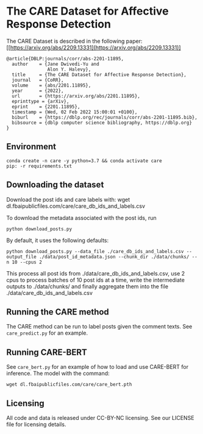 # The CARE Dataset for Affective Response Detection

The CARE Dataset is described in the following paper: [[https://arxiv.org/abs/2209.13331](https://arxiv.org/abs/2209.13331)]

```
@article{DBLP:journals/corr/abs-2201-11895,
  author    = {Jane Dwivedi-Yu and
               Alon Y. Halevy},
  title     = {The CARE Dataset for Affective Response Detection},
  journal   = {CoRR},
  volume    = {abs/2201.11895},
  year      = {2022},
  url       = {https://arxiv.org/abs/2201.11895},
  eprinttype = {arXiv},
  eprint    = {2201.11895},
  timestamp = {Wed, 02 Feb 2022 15:00:01 +0100},
  biburl    = {https://dblp.org/rec/journals/corr/abs-2201-11895.bib},
  bibsource = {dblp computer science bibliography, https://dblp.org}
}
```
## Environment

    conda create -n care -y python=3.7 && conda activate care
    pip: -r requirements.txt

## Downloading the dataset

Download the post ids and care labels with:
    wget dl.fbaipublicfiles.com/care/care_db_ids_and_labels.csv

To download the metadata associated with the post ids, run 

    python download_posts.py
   
By default, it uses the following defaults:

    python download_posts.py --data_file ./care_db_ids_and_labels.csv --output_file ./data/post_id_metadata.json --chunk_dir ./data/chunks/ --n 10 --cpus 2
  
This process all post ids from ./data/care_db_ids_and_labels.csv, use 2 cpus to process batches of 10 post ids at a time, write the intermediate outputs to ./data/chunks/ and finally aggregate them into the file ./data/care_db_ids_and_labels.csv

## Running the CARE method

The CARE method can be run to label posts given the comment texts. See ```care_predict.py``` for an example.

## Running CARE-BERT

See ```care_bert.py``` for an example of how to load and use CARE-BERT for inference. The model with the command: 

    wget dl.fbaipublicfiles.com/care/care_bert.pth

## Licensing

All code and data is released under CC-BY-NC licensing. See our LICENSE file for licensing details.
